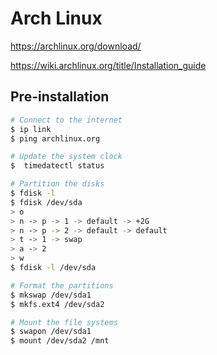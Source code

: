 # Arch Linux

https://archlinux.org/download/

https://wiki.archlinux.org/title/Installation_guide

## Pre-installation

```bash
# Connect to the internet
$ ip link
$ ping archlinux.org

# Update the system clock
$  timedatectl status

# Partition the disks
$ fdisk -l
$ fdisk /dev/sda
> o
> n -> p -> 1 -> default -> +2G
> n -> p -> 2 -> default -> default
> t -> 1 -> swap
> a -> 2
> w
$ fdisk -l /dev/sda

# Format the partitions
$ mkswap /dev/sda1
$ mkfs.ext4 /dev/sda2

# Mount the file systems
$ swapon /dev/sda1
$ mount /dev/sda2 /mnt
```
